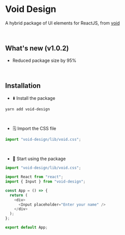 # Void Design

A hybrid package of UI elements for ReactJS, from [void](https://github.com/void-verse)

<br />

## What's new (v1.0.2)

- Reduced package size by 95%

<br />

## Installation

- :arrow_down: Install the package

```bash
yarn add void-design
```

<br />

- :spiral_notepad: Import the CSS file

```js
import "void-design/lib/void.css";
```

<br />

- :blue_heart: Start using the package

```js
import "void-design/lib/void.css";

import React from "react";
import { Input } from "void-design";

const App = () => {
  return (
    <div>
      <Input placeholder="Enter your name" />
    </div>
  );
};

export default App;
```

